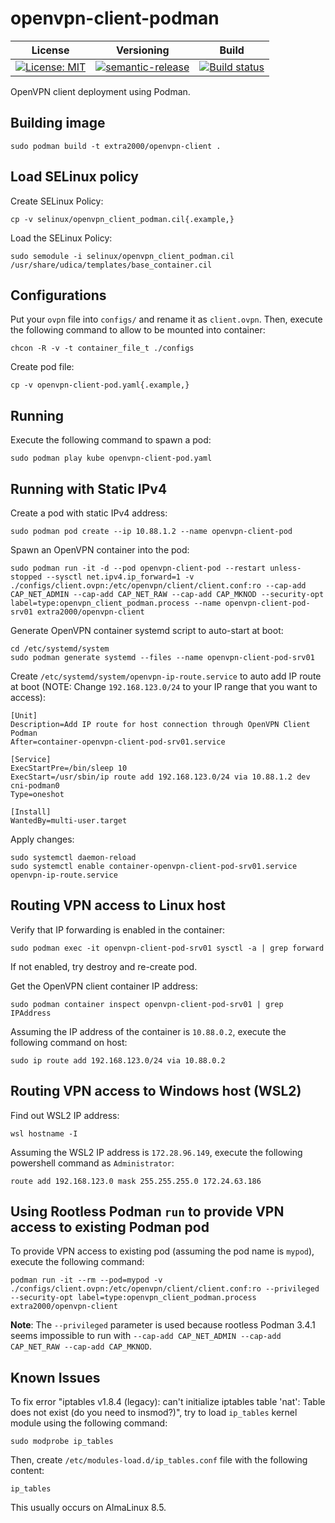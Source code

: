# openvpn-client-podman

| License | Versioning | Build |
| ------- | ---------- | ----- |
| [![License: MIT](https://img.shields.io/badge/License-MIT-yellow.svg)](https://opensource.org/licenses/MIT) | [![semantic-release](https://img.shields.io/badge/%20%20%F0%9F%93%A6%F0%9F%9A%80-semantic--release-e10079.svg)](https://github.com/semantic-release/semantic-release) | [![Build status](https://ci.appveyor.com/api/projects/status/86kv2703xl8t49qa?svg=true)](https://ci.appveyor.com/project/nikAizuddin/openvpn-client-podman) |

OpenVPN client deployment using Podman.


## Building image

```
sudo podman build -t extra2000/openvpn-client .
```


## Load SELinux policy

Create SELinux Policy:
```
cp -v selinux/openvpn_client_podman.cil{.example,}
```

Load the SELinux Policy:
```
sudo semodule -i selinux/openvpn_client_podman.cil /usr/share/udica/templates/base_container.cil
```


## Configurations

Put your `ovpn` file into `configs/` and rename it as `client.ovpn`. Then, execute the following command to allow to be mounted into container:
```
chcon -R -v -t container_file_t ./configs
```

Create pod file:
```
cp -v openvpn-client-pod.yaml{.example,}
```


## Running

Execute the following command to spawn a pod:
```
sudo podman play kube openvpn-client-pod.yaml
```


## Running with Static IPv4

Create a pod with static IPv4 address:
```
sudo podman pod create --ip 10.88.1.2 --name openvpn-client-pod
```

Spawn an OpenVPN container into the pod:
```
sudo podman run -it -d --pod openvpn-client-pod --restart unless-stopped --sysctl net.ipv4.ip_forward=1 -v ./configs/client.ovpn:/etc/openvpn/client/client.conf:ro --cap-add CAP_NET_ADMIN --cap-add CAP_NET_RAW --cap-add CAP_MKNOD --security-opt label=type:openvpn_client_podman.process --name openvpn-client-pod-srv01 extra2000/openvpn-client
```

Generate OpenVPN container systemd script to auto-start at boot:
```
cd /etc/systemd/system
sudo podman generate systemd --files --name openvpn-client-pod-srv01
```

Create `/etc/systemd/system/openvpn-ip-route.service` to auto add IP route at boot (NOTE: Change `192.168.123.0/24` to your IP range that you want to access):
```
[Unit]
Description=Add IP route for host connection through OpenVPN Client Podman
After=container-openvpn-client-pod-srv01.service

[Service]
ExecStartPre=/bin/sleep 10
ExecStart=/usr/sbin/ip route add 192.168.123.0/24 via 10.88.1.2 dev cni-podman0
Type=oneshot

[Install]
WantedBy=multi-user.target
```

Apply changes:
```
sudo systemctl daemon-reload
sudo systemctl enable container-openvpn-client-pod-srv01.service openvpn-ip-route.service
```


## Routing VPN access to Linux host

Verify that IP forwarding is enabled in the container:
```
sudo podman exec -it openvpn-client-pod-srv01 sysctl -a | grep forward
```

If not enabled, try destroy and re-create pod.

Get the OpenVPN client container IP address:
```
sudo podman container inspect openvpn-client-pod-srv01 | grep IPAddress
```

Assuming the IP address of the container is `10.88.0.2`, execute the following command on host:
```
sudo ip route add 192.168.123.0/24 via 10.88.0.2
```


## Routing VPN access to Windows host (WSL2)

Find out WSL2 IP address:
```
wsl hostname -I
```

Assuming the WSL2 IP address is `172.28.96.149`, execute the following powershell command as `Administrator`:
```
route add 192.168.123.0 mask 255.255.255.0 172.24.63.186
```


## Using Rootless Podman `run` to provide VPN access to existing Podman pod

To provide VPN access to existing pod (assuming the pod name is `mypod`), execute the following command:
```
podman run -it --rm --pod=mypod -v ./configs/client.ovpn:/etc/openvpn/client/client.conf:ro --privileged --security-opt label=type:openvpn_client_podman.process extra2000/openvpn-client
```

**Note**: The `--privileged` parameter is used because rootless Podman 3.4.1 seems impossible to run with `--cap-add CAP_NET_ADMIN --cap-add CAP_NET_RAW --cap-add CAP_MKNOD`.


## Known Issues

To fix error "iptables v1.8.4 (legacy): can't initialize iptables table 'nat': Table does not exist (do you need to insmod?)", try to load `ip_tables` kernel module using the following command:
```
sudo modprobe ip_tables
```

Then, create `/etc/modules-load.d/ip_tables.conf` file with the following content:
```
ip_tables
```

This usually occurs on AlmaLinux 8.5.
